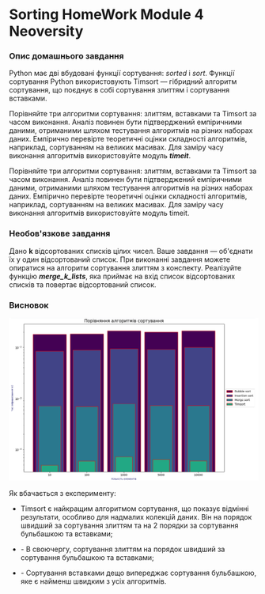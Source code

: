# Sorting HomeWork Module 4 Neoversity

<h3>Опис домашнього завдання</h3>
<p>Python має дві вбудовані функції сортування: <i>sorted</i> і <i>sort</i>. Функції сортування Python використовують Timsort — гібридний алгоритм сортування, що поєднує в собі сортування злиттям і сортування вставками.</p>
<p>Порівняйте три алгоритми сортування: злиттям, вставками та Timsort за часом виконання. Аналіз повинен бути підтверджений емпіричними даними, отриманими шляхом тестування алгоритмів на різних наборах даних. Емпірично перевірте теоретичні оцінки складності алгоритмів, наприклад, сортуванням на великих масивах. Для заміру часу виконання алгоритмів використовуйте модуль <b><i>timeit</b></i>.</p>
<p>Порівняйте три алгоритми сортування: злиттям, вставками та Timsort за часом виконання. Аналіз повинен бути підтверджений емпіричними даними, отриманими шляхом тестування алгоритмів на різних наборах даних. Емпірично перевірте теоретичні оцінки складності алгоритмів, наприклад, сортуванням на великих масивах. Для заміру часу виконання алгоритмів використовуйте модуль timeit.</p>

<h3>Необов'язкове завдання</h3>
<p>Дано <b>k</b> відсортованих списків цілих чисел. Ваше завдання — об'єднати їх у один відсортований список. При виконанні завдання можете опиратися на алгоритм сортування злиттям з конспекту. Реалізуйте функцію <b><i>merge_k_lists</b></i>, яка приймає на вхід список відсортованих списків та повертає відсортований список.</p>

<h3>Висновок</h3>
<img src='diagram.png'>
<p>Як вбачається з експерименту:</p>
<ul>
    <li><p>Timsort є найкращим алгоритмом сортування, що показує відмінні результати, особливо для надмалих колекцій даних. Він на порядок швидший за сортування злиттям та на 2 порядки за сортування бульбашкою та вставками;</p></li>
    <li><p>- В своючергу, сортування злиттям на порядок швидший за сортування бульбашкою та вставками;</p></li>
    <li><p>- Сортування вставками дещо випереджає сортування бульбашкою, яке є найменш швидким з усіх алгоритмів.</p></li>
</ul>